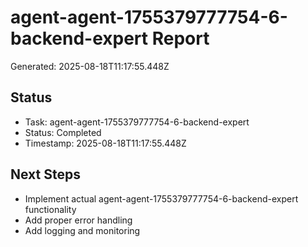 # agent-agent-1755379777754-6-backend-expert Report

Generated: 2025-08-18T11:17:55.448Z

## Status
- Task: agent-agent-1755379777754-6-backend-expert
- Status: Completed
- Timestamp: 2025-08-18T11:17:55.448Z

## Next Steps
- Implement actual agent-agent-1755379777754-6-backend-expert functionality
- Add proper error handling
- Add logging and monitoring
